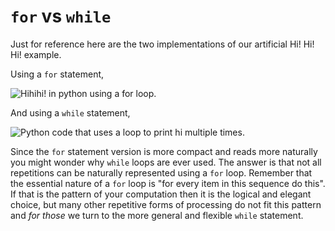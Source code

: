 # `for` vs `while`

Just for reference here are the two implementations of our artificial
Hi! Hi! Hi! example.

Using a `for` statement,

![Hihihi! in python using a for
loop.](22_hihihi_for_py.png)

And using a `while` statement,

![Python code that uses a loop to print hi multiple
times.](22_hihihi_while_py.png)

Since the `for` statement version is more compact and reads more
naturally you might wonder why `while` loops are ever used. The answer
is that not all repetitions can be naturally represented using
a `for` loop. Remember that the essential nature of a `for` loop is
"for every item in this sequence do this". If that is the pattern of
your computation then it is the logical and elegant choice, but many
other repetitive forms of processing do not fit this pattern and *for
those* we turn to the more general and flexible `while` statement.
